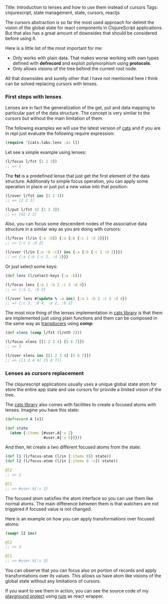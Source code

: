 Title: Introduction to lenses and how to use them instead of cursors
Tags: clojurescript, state management, state, cursors, reactjs

The cursors abstraction is so far the most used approach for delimit the vision
of the global state for react components in ClojureScript applications. But that
also has a great amount of downsides that should be considered before using it.

Here is a little list of the most important for me:

- Only works with plain data. That makes worse working with own types defined with
  **defrecord** and exploit polymorphism using **protocols**.
- Only allows visions of the tree behind the current root node.

All that downsides and surelly other that I have not mentioned here I think
can be solved replacing cursors with lenses.


### First steps with lenses ###

Lenses are in fact the generalization of the get, put and data mapping to
particular part of the data structure. The concept is very similar to the
cursors but without the main limitation of them.

The following examples we will use the latest version of [cats][1] and
if you are in repl just evaluate the following require expression:

```clojure
(require '[cats.labs.lens :as l])
```

Let see a simple example using lenses:

```clojure
(l/focus l/fst [1 2 3])
;; => 1
```

The **fst** is a predefined lense that just get the first element of the data
structure. Additionaly to simple focus operation, you can apply some operation
in place or just put a new value into that position:

```clojure
(l/over l/fst inc [1 2 3])
;; => [2 2 3]

(l/put l/fst 42 [1 2 3])
;; => [42 2 3]
```

Also, you can focus some descendent nodes of the associative data structure
in a similar way as you are doing with cursors:

```clojure
(l/focus (l/in [:a :b]) {:a {:b {:c 1 :d 2}}})
;; => {:c 1 :d 2}

(l/over (l/in [:a :b :c]) inc {:a {:b {:c 1 :d 2}}})
;; => {:a {:b {:c 2, :d 2}}}
```

Or just select some keys:

```clojure
(def lens (l/select-keys [:a :b]))

(l/focus lens {:a 1 :b 2 :c 3 :d 4})
;; => {:a 1, :b 2}

(l/over lens #(update % :a inc) {:a 1 :b 2 :c 3 :d 4})
;; => {:c 3, :d 4, :a 2, :b 2}
```

The most nice thing of the lenses implementation in [cats library][1] is that
them are implemented just using plain functions and them can be composed in the
same way as [transducers][2] using **comp**:

```clojure
(def xlens (comp l/fst (l/nth 2)))

(l/focus xlens [[1 2 3 4] [5 6 7]])
;; => 3

(l/over xlens inc [[1 2 3 4] [5 6 7]])
;; => [[1 2 4 4] [5 6 7]]
```

### Lenses as cursors replacement ###

The clojurescript applications usually uses a unique global state atom for store
the entire app state and use cursors for provide a limited vision of the tree.

The [cats library][1] also comes with facilities to create a focused atoms with
lenses. Imagine you have this state:

```clojure
(defrecord A [v])

(def state
  (atom {:items [#user.A{:v 2}
                 #user.A{:v 5}]}))
```

And then, let create a two different focused atoms from the state:

```clojure
(def l1 (l/focus-atom (l/in [:items 0]) state))
(def l2 (l/focus-atom (l/in [:items 0 :v]) state))

@l2
;; => 2

@l1
;; => #user.A{:v 2}
```

The focused atom satisfies the atom interface so you can use them like normal
atoms. The main difference between them is that watchers are not triggered if
focused value is not changed.

Here is an example on how you can apply transformations over focused atoms:

```clojure
(swap! l2 inc)

@l2
;; => 3

@l1
;; => #user.A{:v 3}
```

You can observe that you can focus also on portion of records and apply
transformations over its values. This allows us have atom like visions of the
global state without any limitations of cursors.

If you want to see them in action, you can see the source code of my
[playground project][3] using [rum][4] as react wrapper.

[1]: https://github.com/funcool/cats
[2]: http://clojure.org/transducers
[3]: https://github.com/niwinz/rum-playground/tree/m1
[4]: https://github.com/tonsky/rum
